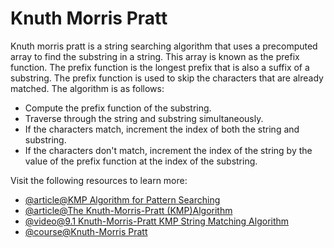 # Knuth Morris Pratt

Knuth morris pratt is a string searching algorithm that uses a precomputed array to find the substring in a string. This array is known as the prefix function. The prefix function is the longest prefix that is also a suffix of a substring. The prefix function is used to skip the characters that are already matched. The algorithm is as follows:

- Compute the prefix function of the substring.
- Traverse through the string and substring simultaneously.
- If the characters match, increment the index of both the string and substring.
- If the characters don't match, increment the index of the string by the value of the prefix function at the index of the substring.

Visit the following resources to learn more:

- [@article@KMP Algorithm for Pattern Searching](https://www.geeksforgeeks.org/kmp-algorithm-for-pattern-searching/)
- [@article@The Knuth-Morris-Pratt (KMP)Algorithm](https://www.javatpoint.com/daa-knuth-morris-pratt-algorithm)
- [@video@9.1 Knuth-Morris-Pratt KMP String Matching Algorithm](https://www.youtube.com/watch?v=V5-7GzOfADQ)
- [@course@Knuth-Morris Pratt](https://www.coursera.org/learn/algorithms-part2/lecture/TAtDr/knuth-morris-pratt)
